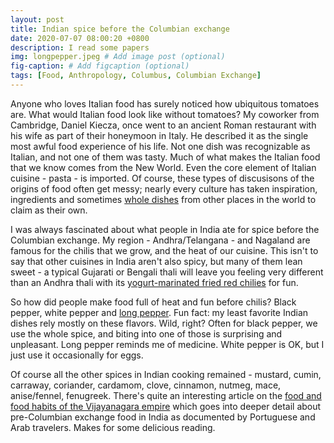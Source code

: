 ```yaml
---
layout: post
title: Indian spice before the Columbian exchange
date: 2020-07-07 08:00:20 +0800
description: I read some papers
img: longpepper.jpeg # Add image post (optional)
fig-caption: # Add figcaption (optional)
tags: [Food, Anthropology, Columbus, Columbian Exchange]
---
```


Anyone who loves Italian food has surely noticed how ubiquitous tomatoes are. What would Italian food look like without tomatoes? My coworker from Cambridge, Daniel Kiecza, once went to an ancient Roman restaurant with his wife as part of their honeymoon in Italy. He described it as the single most awful food experience of his life. Not one dish was recognizable as Italian, and not one of them was tasty. Much of what makes the Italian food that we know comes from the New World. Even the core element of Italian cuisine - pasta - is imported. Of course, these types of discusisons of the origins of food often get messy; nearly every culture has taken inspiration, ingredients and sometimes [whole dishes](https://cafedelites.com/chicken-tikka-masala/) from other places in the world to claim as their own.

I was always fascinated about what people in India ate for spice before the Columbian exchange. My region - Andhra/Telangana - and Nagaland are famous for the chilis that we grow, and the heat of our cuisine. This isn't to say that other cuisines in India aren't also spicy, but many of them lean sweet - a typical Gujarati or Bengali thali will leave you feeling very different than an Andhra thali with its [yogurt-marinated fried red chilies](https://www.sailusfood.com/majjiga-mirapakaayalu-sun-dried-chillis/) for fun.

So how did people make food full of heat and fun before chilis? Black pepper, white pepper and [long pepper](https://en.wikipedia.org/wiki/Long_pepper). Fun fact: my least favorite Indian dishes rely mostly on these flavors. Wild, right? Often for black pepper, we use the whole spice, and biting into one of those is surprising and unpleasant. Long pepper reminds me of medicine. White pepper is OK, but I just use it occasionally for eggs.

Of course all the other spices in Indian cooking remained - mustard, cumin, carraway, coriander, cardamom, clove, cinnamon, nutmeg, mace, anise/fennel, fenugreek. There's quite an interesting article on the [food and food habits of the Vijayanagara empire](http://www.kamat.com/database/articles/vnagar_foods.htm) which goes into deeper detail about pre-Columbian exchange food in India as documented by Portuguese and Arab travelers. Makes for some delicious reading.
